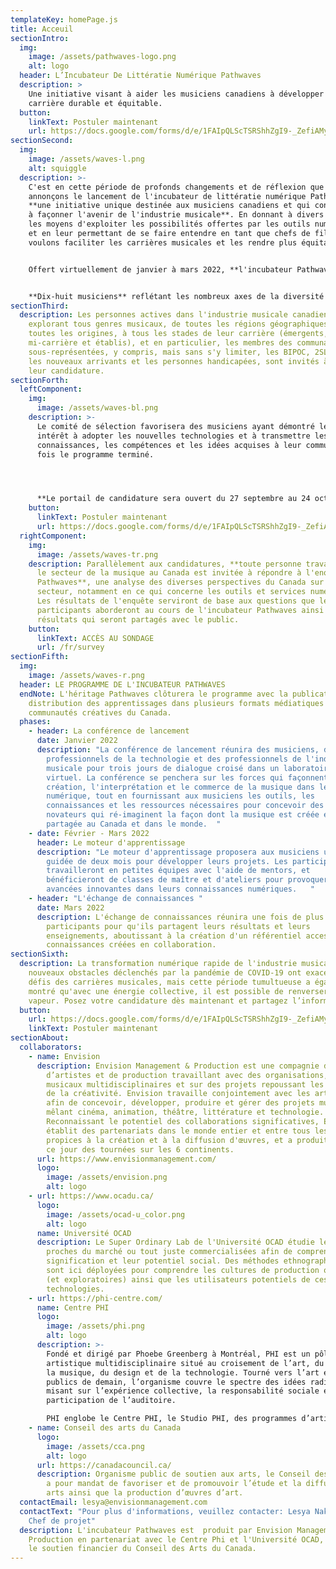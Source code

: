 ```yaml
---
templateKey: homePage.js
title: Acceuil
sectionIntro:
  img:
    image: /assets/pathwaves-logo.png
    alt: logo
  header: L’Incubateur De Littératie Numérique Pathwaves
  description: >
    Une initiative visant à aider les musiciens canadiens à développer une
    carrière durable et équitable.
  button:
    linkText: Postuler maintenant
    url: https://docs.google.com/forms/d/e/1FAIpQLScTSRShhZgI9-_ZefiAMy1MlNWb-tvQyjkYAKSh7JiCPNdf6g/viewform
sectionSecond:
  img:
    image: /assets/waves-l.png
    alt: squiggle
  description: >-
    C'est en cette période de profonds changements et de réflexion que nous
    annonçons le lancement de l'incubateur de littératie numérique Pathwaves,
    **une initiative unique destinée aux musiciens canadiens et qui contribuera
    à façonner l'avenir de l'industrie musicale**. En donnant à divers musiciens
    les moyens d'exploiter les possibilités offertes par les outils numériques
    et en leur permettant de se faire entendre en tant que chefs de file, nous
    voulons faciliter les carrières musicales et les rendre plus équitables.


    Offert virtuellement de janvier à mars 2022, **l'incubateur Pathwaves se compose de conférences, de mentorat, de classes de maître, d’ateliers, de sessions de travail individuel et d’échanges**. Cette initiative est produite par Envision Management & Production en partenariat avec le Centre Phi et l'Université OCAD, et avec le soutien financier du Conseil des arts du Canada.


    **Dix-huit musiciens** reflétant les nombreux axes de la diversité au Canada seront sélectionnés et rémunérés pour leur participation. Ensemble, ils exploreront des questions liées aux nouvelles technologies - logiciels de streaming, spectacles VR, NFTs (jetons non fongibles) et composition assistée par l'IA - dans le but de susciter une nouvelle réflexion axée sur les solutions entourant la création et le partage de la musique.
sectionThird:
  description: Les personnes actives dans l'industrie musicale canadienne,
    explorant tous genres musicaux, de toutes les régions géographiques, de
    toutes les origines, à tous les stades de leur carrière (émergents,
    mi-carrière et établis), et en particulier, les membres des communautés
    sous-représentées, y compris, mais sans s'y limiter, les BIPOC, 2SLGBTQ+,
    les nouveaux arrivants et les personnes handicapées, sont invités à déposer
    leur candidature.
sectionForth:
  leftComponent:
    img:
      image: /assets/waves-bl.png
    description: >-
      Le comité de sélection favorisera des musiciens ayant démontré leur
      intérêt à adopter les nouvelles technologies et à transmettre les
      connaissances, les compétences et les idées acquises à leur communauté une
      fois le programme terminé. 




      **Le portail de candidature sera ouvert du 27 septembre au 24 octobre.**
    button:
      linkText: Postuler maintenant
      url: https://docs.google.com/forms/d/e/1FAIpQLScTSRShhZgI9-_ZefiAMy1MlNWb-tvQyjkYAKSh7JiCPNdf6g/viewform
  rightComponent:
    img:
      image: /assets/waves-tr.png
    description: Parallèlement aux candidatures, **toute personne travaillant dans
      le secteur de la musique au Canada est invitée à répondre à l'enquête
      Pathwaves**, une analyse des diverses perspectives du Canada sur le
      secteur, notamment en ce qui concerne les outils et services numériques.
      Les résultats de l'enquête serviront de base aux questions que les
      participants aborderont au cours de l'incubateur Pathwaves ainsi qu’aux
      résultats qui seront partagés avec le public.
    button:
      linkText: ACCÈS AU SONDAGE
      url: /fr/survey
sectionFifth:
  img:
    image: /assets/waves-r.png
  header: LE PROGRAMME DE L'INCUBATEUR PATHWAVES
  endNote: L'héritage Pathwaves clôturera le programme avec la publication et la
    distribution des apprentissages dans plusieurs formats médiatiques aux
    communautés créatives du Canada.
  phases:
    - header: La conférence de lancement
      date: Janvier 2022
      description: "La conférence de lancement réunira des musiciens, des
        professionnels de la technologie et des professionnels de l'industrie
        musicale pour trois jours de dialogue croisé dans un laboratoire
        virtuel. La conférence se penchera sur les forces qui façonnent la
        création, l'interprétation et le commerce de la musique dans le monde
        numérique, tout en fournissant aux musiciens les outils, les
        connaissances et les ressources nécessaires pour concevoir des projets
        novateurs qui ré-imaginent la façon dont la musique est créée et
        partagée au Canada et dans le monde.  "
    - date: Février - Mars 2022
      header: Le moteur d'apprentissage
      description: "Le moteur d'apprentissage proposera aux musiciens une formation
        guidée de deux mois pour développer leurs projets. Les participants
        travailleront en petites équipes avec l'aide de mentors, et
        bénéficieront de classes de maître et d'ateliers pour provoquer des
        avancées innovantes dans leurs connaissances numériques.   "
    - header: "L'échange de connaissances "
      date: Mars 2022
      description: L'échange de connaissances réunira une fois de plus les
        participants pour qu'ils partagent leurs résultats et leurs
        enseignements, aboutissant à la création d'un référentiel accessible de
        connaissances créées en collaboration.
sectionSixth:
  description: La transformation numérique rapide de l'industrie musicale et les
    nouveaux obstacles déclenchés par la pandémie de COVID-19 ont exacerbé les
    défis des carrières musicales, mais cette période tumultueuse a également
    montré qu'avec une énergie collective, il est possible de renverser la
    vapeur. Posez votre candidature dès maintenant et partagez l’information !
  button:
    url: https://docs.google.com/forms/d/e/1FAIpQLScTSRShhZgI9-_ZefiAMy1MlNWb-tvQyjkYAKSh7JiCPNdf6g/viewform
    linkText: Postuler maintenant
sectionAbout:
  collaborators:
    - name: Envision
      description: Envision Management & Production est une compagnie de gestion
        d’artistes et de production travaillant avec des organisations, artistes
        musicaux multidisciplinaires et sur des projets repoussant les limites
        de la créativité. Envision travaille conjointement avec les artistes
        afin de concevoir, développer, produire et gérer des projets musicaux
        mêlant cinéma, animation, théâtre, littérature et technologie.
        Reconnaissant le potentiel des collaborations significatives, Envision
        établit des partenariats dans le monde entier et entre tous les secteurs
        propices à la création et à la diffusion d'œuvres, et a produit jusqu'à
        ce jour des tournées sur les 6 continents.
      url: https://www.envisionmanagement.com/
      logo:
        image: /assets/envision.png
        alt: logo
    - url: https://www.ocadu.ca/
      logo:
        image: /assets/ocad-u_color.png
        alt: logo
      name: Université OCAD
      description: Le Super Ordinary Lab de l'Université OCAD étudie les technologies
        proches du marché ou tout juste commercialisées afin de comprendre leur
        signification et leur potentiel social. Des méthodes ethnographiques
        sont ici déployées pour comprendre les cultures de production originales
        (et exploratoires) ainsi que les utilisateurs potentiels de ces
        technologies.
    - url: https://phi-centre.com/
      name: Centre PHI
      logo:
        image: /assets/phi.png
        alt: logo
      description: >-
        Fondé et dirigé par Phoebe Greenberg à Montréal, PHI est un pôle
        artistique multidisciplinaire situé au croisement de l’art, du film, de
        la musique, du design et de la technologie. Tourné vers l’art et les
        publics de demain, l’organisme couvre le spectre des idées radicales en
        misant sur l’expérience collective, la responsabilité sociale et la
        participation de l’auditoire.

        PHI englobe le Centre PHI, le Studio PHI, des programmes d’artistes en résidence et la Fondation PHI pour l’art contemporain. Grâce à une programmation éclectique et une prédilection pour la création de contenus, PHI favorise les rencontres imprévues entre artistes et publics.
    - name: Conseil des arts du Canada
      logo:
        image: /assets/cca.png
        alt: logo
      url: https://canadacouncil.ca/
      description: Organisme public de soutien aux arts, le Conseil des arts du Canada
        a pour mandat de favoriser et de promouvoir l’étude et la diffusion des
        arts ainsi que la production d’œuvres d’art.
  contactEmail: lesya@envisionmanagement.com
  contactText: "Pour plus d'informations, veuillez contacter: Lesya Nakoneczny,
    Chef de projet"
  description: L'incubateur Pathwaves est  produit par Envision Management &
    Production en partenariat avec le Centre Phi et l'Université OCAD, et avec
    le soutien financier du Conseil des Arts du Canada.
---
```

